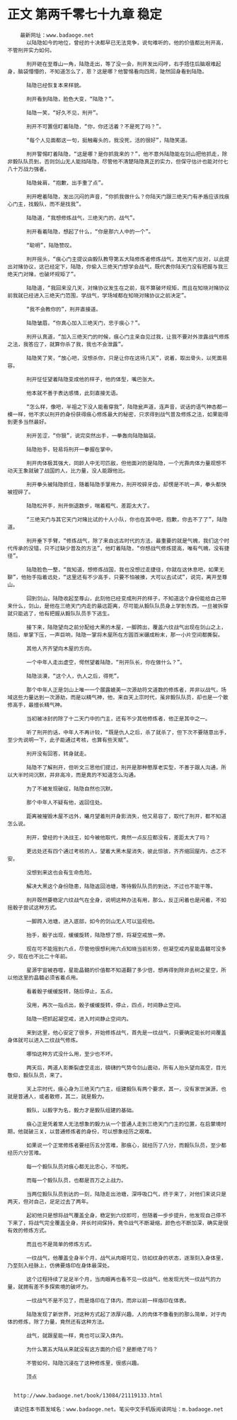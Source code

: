 # 正文 第两千零七十九章 稳定
        最新网址：www.badaoge.net
          以陆隐如今的地位，曾经的十决都早已无法竞争，说句难听的，他的价值都比刑开高，不管刑开实力如何。
      
          刑开砸在至尊山一角，陆隐走出，等了没一会，刑开发出闷哼，右手捂住后脑艰难起身，脑袋懵懵的，不知道怎么了，恩？这是哪？他警惕看向四周，陡然回身看到陆隐。
      
          陆隐已经恢复本来样貌。
      
          刑开看到陆隐，脸色大变，“陆隐？”。
      
          陆隐一笑，“好久不见，刑开”。
      
          刑开不可置信盯着陆隐，“你，你还活着？不是死了吗？”。
      
          “每个人见面都这一句，挺触霉头的，我没死，活的很好”，陆隐笑道。
      
          刑开警惕盯着陆隐，“这是哪？是你抓我来的？”，他不意外陆隐能在剑山把他抓走，除非毅队队员到，否则剑山无人能挡陆隐，尽管他不清楚陆隐真正的实力，但保守估计也能对付七八十万战力强者。
      
          陆隐耸肩，“抱歉，出手重了点”。
      
          刑开瞪着陆隐，发出沉闷的声音，“你抓我做什么？你陆天门跟三绝天门有矛盾应该找痕心门主，找毅队，而不是找我”。
      
          陆隐道，“我想修炼战气，三绝天门的，战气”。
      
          刑开看着陆隐，想起了什么，“你是那六人中的一个”。
      
          “聪明”，陆隐赞叹。
      
          刑开摇头，“痕心门主提议由毅队教导第五大陆修炼者修炼战气，其他天门反对，以此提出对赌协议，这已经定下，陆隐，你偷入三绝天门想学会战气，既代表你陆天门没有把握与我三绝天门对赌，也破坏规矩了”。
      
          陆隐道，“我回来没几天，对赌协议发生在之前，我不算破坏规矩，而且在知晓对赌协议前我就已经进入三绝天门范围，学战气，学场域都在知晓对赌协议之前决定”。
      
          “我不会教你的”，刑开直接道。
      
          陆隐皱眉，“你真心加入三绝天门，忠于痕心？”。
      
          刑开认真道，“加入三绝天门的时候，痕心门主亲自见过我，让我不要对外泄露战气修炼之法，我答应了，就算你杀了我，我也不会泄露”。
      
          陆隐笑了笑，“放心吧，没想杀你，只是让你在这待几天”，说着，取出骨头，以死面易容。
      
          刑开怔怔望着陆隐变成他的样子，他的体型，嘴巴张大。
      
          他本就不善于表达感情，此刻直接无语。
      
          “怎么样，像吧，半祖之下没人能看穿我”，陆隐瓮声道，连声音，说话的语气神态都一模一样，他不求以刑开的身份获得痕心修炼最大的秘密，只求得到战气普及修炼之法，如果能得到更多当然最好。
      
          刑开苦涩，“你狠”，说完突然出手，一拳轰向陆隐脑袋。
      
          陆隐抬手，轻易将刑开一拳握在掌中。
      
          刑开肉体极其强大，同龄人中无可匹敌，但他面对的是陆隐，一个光靠肉体力量观想不动天王象就破了战国的人，比力量，没人能跟他比。
      
          刑开拳头被陆隐抓住，随着陆隐手掌用力，刑开咬碎牙齿，却愣是不吭一声，拳头都快被捏碎了。
      
          陆隐松开手，刑开倒退数步，喘着粗气，差距太大了。
      
          “三绝天门与其它天门对赌比试的十人小队，你也在其中吧，抱歉，你去不了了”，陆隐道。
      
          刑开垂下手臂，“修炼战气，除了来自远古时代的方法，最重要的就是气魄，我们这个时代传承的没错，只不过缺少普及的方法”，他盯着陆隐，“你想战气修炼提高，唯有气魄，没有捷径”。
      
          陆隐脸色一整，“我知道，想修炼战国，我也没想过走捷径，你就在这休息吧，如果无聊”，他抬手指着远处，“这里还有不少高手，只要不怕被揍，大可以去试试”，说完，离开至尊山。
      
          回到剑山，陆隐收起至尊山，此刻他已经变成刑开的样子，不知道这个身份能给自己带来什么，剑山，是他在三绝天门内走的最远距离，尽可能从毅队队员身上学到东西，一旦被拆穿就只能逃了，他有把握从毅队队员手下逃生。
      
          接下来，陆隐望向之前分配给大黑的木屋，一脚跨出，覆盖六纹战气出现在剑山之上，随后，单掌下压，一声巨响，陆隐一掌将木屋所在方圆百米碾成粉末，那一小片空间都撕裂。
      
          其他人齐齐望向木屋的方向。
      
          一个中年人走出虚空，愕然望着陆隐，“刑开队长，你在做什么？”。
      
          陆隐淡漠，“这个人，仇人之后，得死”。
      
          那个中年人正是剑山上唯一一个展露媲美一次源劫符文道数的修炼者，并非以战气，场域这些力量达到一次源劫，而是以精气神，他，来自天上宗时代，虽非毅队队员，却也是一个散修高手，最擅长精气神。
      
          当初被冰封的除了十二天门中的门主，还有不少其他修炼者，他正是其中之一。
      
          听了刑开的话，中年人不再计较，“既是仇人之后，杀了就杀了，但下次不要随意出手，至少先说明一下，此子能通过考核，也算有些天赋”。
      
          刑开没有回答，转身就走。
      
          陆隐不了解刑开，但听文三思他们提过，刑开是那种憨厚老实型，不善于跟人沟通，所以大半时间沉默，并非高冷，而是真的不知道怎么沟通。
      
          为了不被发现破绽，陆隐自然也沉默。
      
          那个中年人不疑有他，返回住处。
      
          距离被摧毁木屋不远外，曦月望着刑开身影消失，他又易容了，取代了刑开，都不知道怎么说。
      
          刑开，曾经的十决战王，如今被他取代，竟然一点反应都没有，差距太大了吗？
      
          更远处还有四个通过考核的人，望着大黑木屋消失，彼此惊骇，齐齐缩回屋内，忐忑不安。
      
          没想到来这也会有生命危险。
      
          解决大黑这个身份隐患，陆隐返回池塘，等待毅队队员的到达，不过也不能干等。
      
          刑开既然要稳定六纹战气在全身，说明这种办法有用，那么，反正闲着也是闲着，不如摇骰子尝试这种方式。
      
          一脚跨入池塘，进入底部，如今的剑山无人可以监视他。
      
          抬手，骰子出现，缓缓旋转，陆隐想了想，将凝空戒放一旁。
      
          现在可不能摇到六点，尽管他很想利用六点知晓当前形势，但凝空戒内星能晶髓可没多少，现在也不比二十年前。
      
          星源宇宙被吞噬，星能晶髓的价值都不知道翻了多少倍，想再得到除非去树之星空，所以他这里的晶髓必须省着点用。
      
          看着骰子缓缓旋转，随后停止，五点。
      
          没用，再次一指点出，骰子缓缓旋转，停止，四点，时间静止空间。
      
          陆隐一把抓起凝空戒，进入时间静止空间内。
      
          来到这里，他心安定了很多，开始修炼战气，首先是一纹战气，只要确定能长时间覆盖身体就可以进入二纹战气修炼。
      
          哪怕这种方式没什么用，至少也不坏。
      
          两天后，两道人影撕裂虚空走出，磅礴的气势令剑山震动，所有人抬头望向高空，目光敬仰，毅队队员，来了。
      
          天上宗时代，痕心身为三绝天门门主，组建毅队有两个要求，其一，没有家世渊源，也就是普通人，或者散修，其二，就是毅力。
      
          毅队，以毅字为名，毅力才是毅队组建的基础。
      
          痕心正是凭着常人无法想象的毅力从一个普通人走到三绝天门门主的位置，在启蒙境时期，他就破三关，以普通修炼者的身份，可以想象经历之艰难。
      
          如果说一个正常修炼者要经历五分苦难，那痕心，就经历了八分，而毅队队员，至少都经历六分苦难。
      
          每一个毅队队员对痕心都无比忠心，不怕死。
      
          而每一个毅队队员，也都是百万之上战力。
      
          当两位毅队队员到达的一刻，陆隐走出池塘，深呼吸口气，终于来了，对他们来说只是两天，但对自己，足足过去了两年。
      
          起初他只是想将战气覆盖全身，稳定到六纹即可，但随着一步步提升，他发现自己停不下来了，将战气完全覆盖全身，并长时间保持，竟令战气不断凝缩，颜色也不断加深，确实是很有效的修炼方式。
      
          而且也不是简单的修炼方式。
      
          一纹战气，他覆盖全身半个月，战气从肉眼可见，彷如纹身的状态，逐渐刻入身体里，乃至刻入经脉上，仿佛要烙印在身体最深处。
      
          这个过程持续了足足半个月，当肉眼再也看不见一纹战气，他发现光凭一纹战气的力量，就拥有差不多探索境的破坏力。
      
          一纹战气不是不见了，而是烙印在了体内，而非以前一样烙印在体表。
      
          陆隐发现了新世界，对这种方式起了浓厚兴趣，人的肉体不像看到的那么简单，对于肉体的修炼，除了力量，竟然还有这种方法。
      
          战气，就跟星能一样，竟也可以深入体内。
      
          为什么第五大陆从来就没有这方面的介绍？是断绝了吗？
      
          不管如何，陆隐沉浸在了这种修炼里，很感兴趣。
      
          顶点
      
      
      http://www.badaoge.net/book/13084/21119133.html
      
      请记住本书首发域名：www.badaoge.net。笔尖中文手机版阅读网址：m.badaoge.net